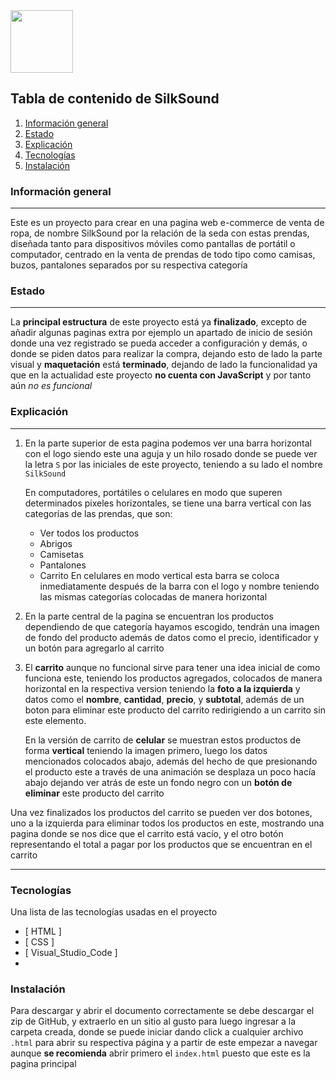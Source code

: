 <img src="https://images.emojiterra.com/google/android-11/512px/1faa1.png" width="100px" />

## Tabla de contenido de SilkSound
1. [Información general](#información-general)
2. [Estado](#Estado)
3. [Explicación](#Explicación)
4. [Tecnologías](#Tecnologías)
5. [Instalación](#Instalación)


### Información general
***
Este es un proyecto para crear en una pagina web e-commerce de venta de ropa, de nombre SilkSound por la relación de la seda con estas prendas, diseñada tanto para dispositivos móviles como pantallas de portátil o computador, centrado en la venta de prendas de todo tipo como camisas, buzos, pantalones separados por su respectiva categoría


### Estado
***
La **principal estructura** de este proyecto está ya **finalizado**, excepto de añadir algunas paginas extra por ejemplo un apartado de inicio de sesión donde una vez registrado se pueda acceder a configuración y demás, o donde se piden datos para realizar la compra, dejando esto de lado la parte visual y **maquetación** está **terminado**, dejando de lado la funcionalidad ya que en la actualidad este proyecto **no cuenta con JavaScript** y por tanto aún *no es funcional*

### Explicación
***

1. En la parte superior de esta pagina podemos ver una barra horizontal con el logo siendo este una aguja y un hilo rosado donde se puede ver la letra `S` por las iniciales de este proyecto, teniendo a su lado el nombre `SilkSound`

	En computadores, portátiles o celulares en modo que superen determinados pixeles horizontales, se tiene una barra vertical con las categorías de las prendas, que son: 
	* Ver todos los productos
	* Abrigos
	* Camisetas
	* Pantalones
	* Carrito
	En celulares en modo vertical esta barra se coloca inmediatamente después de la barra con el logo y nombre teniendo las mismas categorías colocadas de manera horizontal

2. En la parte central de la pagina se encuentran los productos dependiendo de que categoría hayamos escogido, tendrán una imagen de fondo del producto además de datos como el precio, identificador y un botón para agregarlo al carrito

3. El **carrito** aunque no funcional sirve para tener una idea inicial de como funciona este, teniendo los productos agregados, colocados de manera horizontal en la respectiva version teniendo la **foto a la izquierda** y datos como el **nombre**, **cantidad**, **precio**, y **subtotal**, además de un boton para eliminar este producto del carrito redirigiendo a un carrito sin este elemento.

	En la versión de carrito de **celular** se muestran estos productos de forma **vertical** teniendo la imagen primero, luego los datos mencionados colocados abajo, además del hecho de que presionando el producto este a través  de una animación se desplaza un poco hacía abajo dejando ver atrás de este un fondo negro con un **botón de eliminar** este producto del carrito

Una vez finalizados los productos del carrito se pueden ver dos botones, uno a la izquierda para eliminar todos los productos en este, mostrando una pagina donde se nos dice que el carrito está vacío, y el otro botón representando el total a pagar por los productos que se encuentran en el carrito

***
### Tecnologías
Una lista de las tecnologías usadas en el proyecto
* [ HTML ]
* [ CSS ]
* [ Visual_Studio_Code ]
* 
### Instalación

Para descargar y abrir el documento correctamente se debe descargar el zip de GitHub, y extraerlo en un sitio al gusto para  luego ingresar a la carpeta creada, donde se puede iniciar dando click a cualquier archivo `.html` para abrir su respectiva página y a partir de este empezar a navegar aunque **se recomienda** abrir primero el `index.html` puesto que este es la pagina principal

